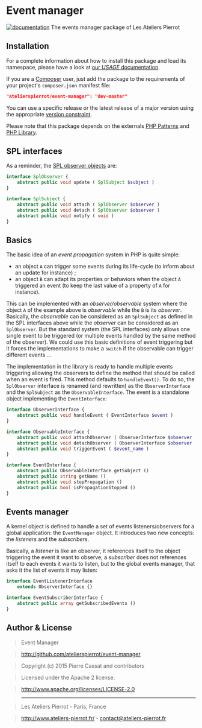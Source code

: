Event manager
=============

[![documentation](http://img.ateliers-pierrot-static.fr/read-the-doc.svg)](http://docs.ateliers-pierrot.fr/event-manager/)
The events manager package of Les Ateliers Pierrot


Installation
------------

For a complete information about how to install this package and load its namespace, 
please have a look at [our *USAGE* documentation](http://github.com/atelierspierrot/atelierspierrot/blob/master/USAGE.md).

If you are a [Composer](http://getcomposer.org/) user, just add the package to the 
requirements of your project's `composer.json` manifest file:

```json
"atelierspierrot/event-manager": "dev-master"
```

You can use a specific release or the latest release of a major version using the appropriate
[version constraint](http://getcomposer.org/doc/01-basic-usage.md#package-versions).

Please note that this package depends on the externals [PHP Patterns](https://github.com/atelierspierrot/patterns)
and [PHP Library](https://github.com/atelierspierrot/library).


SPL interfaces
--------------

As a reminder, the [SPL observer objects](http://php.net/manual/en/spl.misc.php)
are:

```php
interface SplObserver {
    abstract public void update ( SplSubject $subject )
}

interface SplSubject {
    abstract public void attach ( SplObserver $observer )
    abstract public void detach ( SplObserver $observer )
    abstract public void notify ( void )
}
```


Basics
------

The basic idea of an *event propagation* system in PHP is quite simple:

-   an object `A` can trigger some events during its life-cycle (to inform
    about an update for instance) ;
-   an object `B` can adapt its properties or behaviors when the object `A`
    triggered an event (to keep the last value of a property of `A` for instance).

This can be implemented with an *observer/observable* system where the object `A`
of the example above is *observable* while the `B` is its *observer*. Basically,
the *observable* can be considered as an `SplSubject` as defined in the SPL interfaces
above while the *observer* can be considered as an `SplObserver`. But the standard
system (the SPL interfaces) only allows one single event to be triggered (or multiple
events handled by the same method of the observer). We could use this basic definitions
of event triggering but it forces the implementations to make a `switch` if the observable
can trigger different events ...

The implementation in the library is ready to handle multiple events triggering
allowing the observers to define the method that should be called when an event is
fired. This method defaults to `handleEvent()`. To do so, the `SplObserver` interface 
is renamed (and rewritten) as the `ObserverInterface` and the `SplSubject` 
as the `ObservableInterface`. The event is a standalone object implementing the
`EventInterface`:

```php
interface ObserverInterface {
    abstract public void handleEvent ( EventInterface $event )
}

interface ObservableInterface {
    abstract public void attachObserver ( ObserverInterface $observer | array($object , $method) | $callback )
    abstract public void detachObserver ( ObserverInterface $observer | array($object , $method) | $callback )
    abstract public void triggerEvent ( $event_name )
}

interface EventInterface {
    abstract public ObservableInterface getSubject ()
    abstract public string getName ()
    abstract public void stopPropagation ()
    abstract public bool isPropagationStopped ()
}
```


Events manager
--------------

A kernel object is defined to handle a set of events listeners/observers
for a global application: the `EventManager` object. It introduces two new
concepts: the *listeners* and the *subscribers*.

Basically, a *listener* is like an observer, it references itself to the
object triggering the event it want to observe, a *subscriber* does not
references itself to each events it wants to listen, but to the global
events manager, that asks it the list of events it may listen:

```php
interface EventListenerInterface 
    extends ObserverInterface {}

interface EventSubscriberInterface {
    abstract public array getSubscribedEvents ()
}
```


Author & License
----------------

>    Event Manager

>    http://github.com/atelierspierrot/event-manager

>    Copyright (c) 2015 Pierre Cassat and contributors

>    Licensed under the Apache 2 license.

>    http://www.apache.org/licenses/LICENSE-2.0

>    ----

>    Les Ateliers Pierrot - Paris, France

>    <http://www.ateliers-pierrot.fr/> - <contact@ateliers-pierrot.fr>
